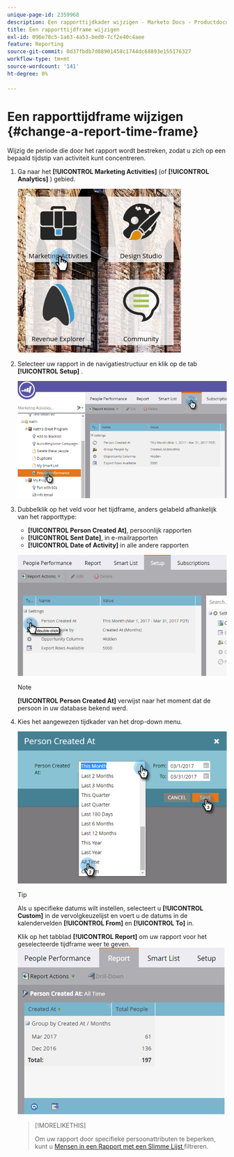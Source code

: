```yaml
---
unique-page-id: 2359968
description: Een rapporttijdkader wijzigen - Marketo Docs - Productdocumentatie
title: Een rapporttijdframe wijzigen
exl-id: 096e78c5-1a63-4a53-bed0-7cf2e40c4aee
feature: Reporting
source-git-commit: 0d37fbdb7d08901458c1744dc68893e155176327
workflow-type: tm+mt
source-wordcount: '141'
ht-degree: 0%

---
```


# Een rapporttijdframe wijzigen {#change-a-report-time-frame}

Wijzig de periode die door het rapport wordt bestreken, zodat u zich op een bepaald tijdstip van activiteit kunt concentreren.

1. Ga naar het **[!UICONTROL Marketing Activities]** (of **[!UICONTROL Analytics]** ) gebied.

   ![](assets/image2017-3-27-9-3a15-3a9.png)

1. Selecteer uw rapport in de navigatiestructuur en klik op de tab **[!UICONTROL Setup]** .

   ![](assets/image2017-3-27-9-3a57-3a56.png)

1. Dubbelklik op het veld voor het tijdframe, anders gelabeld afhankelijk van het rapporttype:

   * **[!UICONTROL Person Created At]**, persoonlijk rapporten
   * **[!UICONTROL Sent Date]**, in e-mailrapporten
   * **[!UICONTROL Date of Activity]** in alle andere rapporten

   ![](assets/image2017-3-27-9-3a58-3a23.png)

   >[!NOTE]
   >
   >**[!UICONTROL Person Created At]** verwijst naar het moment dat de persoon in uw database bekend werd.

1. Kies het aangewezen tijdkader van het drop-down menu.

   ![](assets/image2017-3-27-9-3a58-3a40.png)

   >[!TIP]
   >
   >Als u specifieke datums wilt instellen, selecteert u **[!UICONTROL Custom]** in de vervolgkeuzelijst en voert u de datums in de kalendervelden **[!UICONTROL From]** en **[!UICONTROL To]** in.

   Klik op het tabblad **[!UICONTROL Report]** om uw rapport voor het geselecteerde tijdframe weer te geven.\
   ![](assets/image2017-3-27-9-3a59-3a1.png)

   >[!MORELIKETHIS]
   >
   >Om uw rapport door specifieke persoonattributen te beperken, kunt u [ Mensen in een Rapport met een Slimme Lijst ](/help/marketo/product-docs/reporting/basic-reporting/editing-reports/filter-people-in-a-report-with-a-smart-list.md) filtreren.

